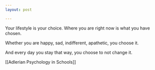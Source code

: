```yaml
---
layout: post

---
```

Your lifestyle is your choice. Where you are right now is what you have chosen. 

Whether you are happy, sad, indifferent, apathetic, you choose it. 

And every day you stay that way, you choose to not change it. 

[[Adlerian Psychology in Schools]]
